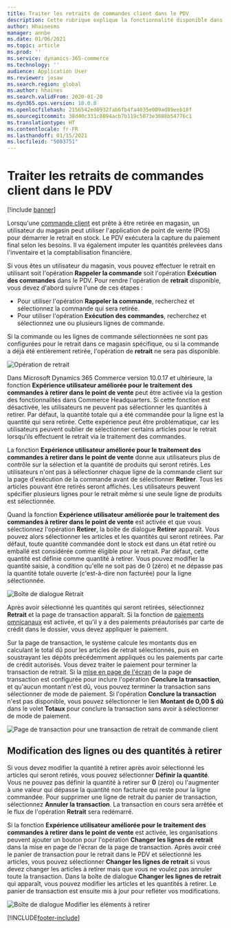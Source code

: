 ```yaml
---
title: Traiter les retraits de commandes client dans le PDV
description: Cette rubrique explique la fonctionnalité disponible dans l'application de point de vente (PDV) pour traiter les retraits de commandes client.
author: Hhainesms
manager: annbe
ms.date: 01/06/2021
ms.topic: article
ms.prod: ''
ms.service: dynamics-365-commerce
ms.technology: ''
audience: Application User
ms.reviewer: josaw
ms.search.region: global
ms.author: hhaines
ms.search.validFrom: 2020-01-20
ms.dyn365.ops.version: 10.0.8
ms.openlocfilehash: 2156542ed0932fab6fb4fa4035e009ad89eeb18f
ms.sourcegitcommit: 38d40c331c8894acb7b119c5073e3088b54776c1
ms.translationtype: HT
ms.contentlocale: fr-FR
ms.lasthandoff: 01/15/2021
ms.locfileid: "5003751"
---
```

# <a name="process-customer-order-pickups-in-pos"></a>Traiter les retraits de commandes client dans le PDV

[!include [banner](includes/banner.md)]

Lorsqu'une [commande client](customer-orders-overview.md) est prête à être retirée en magasin, un utilisateur du magasin peut utiliser l'application de point de vente (POS) pour démarrer le retrait en stock. Le PDV exécutera la capture du paiement final selon les besoins. Il va également imputer les quantités prélevées dans l'inventaire et la comptabilisation financière.

Si vous êtes un utilisateur du magasin, vous pouvez effectuer le retrait en utilisant soit l'opération **Rappeler la commande** soit l'opération **Exécution des commandes** dans le PDV. Pour rendre l'opération de **retrait** disponible, vous devez d'abord suivre l'une de ces étapes :

- Pour utiliser l'opération **Rappeler la commande**, recherchez et sélectionnez la commande qui sera retirée.
- Pour utiliser l'opération **Exécution des commandes**, recherchez et sélectionnez une ou plusieurs lignes de commande.

Si la commande ou les lignes de commande sélectionnées ne sont pas configurées pour le retrait dans ce magasin spécifique, ou si la commande a déjà été entièrement retirée, l'opération de **retrait** ne sera pas disponible.

![Opération de retrait](media/pickupoperation.png)

Dans Microsoft Dynamics 365 Commerce version 10.0.17 et ultérieure, la fonction **Expérience utilisateur améliorée pour le traitement des commandes à retirer dans le point de vente** peut être activée via la gestion des fonctionnalités dans Commerce Headquarters. Si cette fonction est désactivée, les utilisateurs ne peuvent pas sélectionner les quantités à retirer. Par défaut, la quantité totale qui a été commandée pour la ligne est la quantité qui sera retirée. Cette expérience peut être problématique, car les utilisateurs peuvent oublier de sélectionner certains articles pour le retrait lorsqu'ils effectuent le retrait via le traitement des commandes.

La fonction **Expérience utilisateur améliorée pour le traitement des commandes à retirer dans le point de vente** donne aux utilisateurs plus de contrôle sur la sélection et la quantité de produits qui seront retirés. Les utilisateurs n'ont pas à sélectionner chaque ligne de la commande client sur la page d'exécution de la commande avant de sélectionner **Retirer**. Tous les articles pouvant être retirés seront affichés. Les utilisateurs peuvent spécifier plusieurs lignes pour le retrait même si une seule ligne de produits est sélectionnée.

Quand la fonction **Expérience utilisateur améliorée pour le traitement des commandes à retirer dans le point de vente** est activée et que vous sélectionnez l'opération **Retirer**, la boîte de dialogue **Retirer** apparaît. Vous pouvez alors sélectionner les articles et les quantités qui seront retirées. Par défaut, toute quantité commandée dont le stock est dans un état retiré ou emballé est considérée comme éligible pour le retrait. Par défaut, cette quantité est définie comme quantité à retirer. Vous pouvez modifier la quantité saisie, à condition qu'elle ne soit pas de 0 (zéro) et ne dépasse pas la quantité totale ouverte (c'est-à-dire non facturée) pour la ligne sélectionnée.

![Boîte de dialogue Retrait](media/pickupselect.png)

Après avoir sélectionné les quantités qui seront retirées, sélectionnez **Retrait** et la page de transaction apparaît. Si la fonction de [paiements omnicanaux](omni-channel-payments.md) est activée, et qu'il y a des paiements préautorisés par carte de crédit dans le dossier, vous devez appliquer le paiement.

Sur la page de transaction, le système calcule les montants dus en calculant le total dû pour les articles de retrait sélectionnés, puis en soustrayant les dépôts précédemment appliqués ou les paiements par carte de crédit autorisés. Vous devez traiter le paiement pour terminer la transaction de retrait. Si la [mise en page de l'écran](pos-screen-layouts.md) de la page de transaction est configurée pour inclure l'opération **Conclure la transaction**, et qu'aucun montant n'est dû, vous pouvez terminer la transaction sans sélectionner de mode de paiement. Si l'opération **Conclure la transaction** n'est pas disponible, vous pouvez sélectionner le lien **Montant de 0,00 $ dû** dans le volet **Totaux** pour conclure la transaction sans avoir à sélectionner de mode de paiement.

![Page de transaction pour une transaction de retrait de commande client](media/pickupcart.png)

## <a name="changing-pickup-lines-or-quantities"></a>Modification des lignes ou des quantités à retirer

Si vous devez modifier la quantité à retirer après avoir sélectionné les articles qui seront retirés, vous pouvez sélectionner **Définir la quantité**. Vous ne pouvez pas définir la quantité à retirer sur **0** (zéro) ou l'augmenter à une valeur qui dépasse la quantité non facturée qui reste pour la ligne commandée. Pour supprimer une ligne de retrait du panier de transaction, sélectionnez **Annuler la transaction**. La transaction en cours sera arrêtée et le flux de l'opération **Retrait** sera redémarré.

Si la fonction **Expérience utilisateur améliorée pour le traitement des commandes à retirer dans le point de vente** est activée, les organisations peuvent ajouter un bouton pour l'opération **Changer les lignes de retrait** dans la mise en page de l'écran de la page de transaction. Après avoir créé le panier de transaction pour le retrait dans le PDV et sélectionné les articles, vous pouvez sélectionner **Changer les lignes de retrait** si vous devez changer les articles à retirer mais que vous ne voulez pas annuler toute la transaction. Dans la boîte de dialogue **Changer les lignes de retrait** qui apparaît, vous pouvez modifier les articles et les quantités à retirer. Le panier de transaction est ensuite mis à jour pour refléter vos modifications.

![Boîte de dialogue Modifier les éléments à retirer](media/pickupchange.png)


[!INCLUDE[footer-include](../includes/footer-banner.md)]